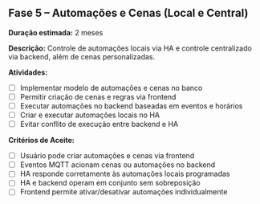 ## Fase 5 – Automações e Cenas (Local e Central)

**Duração estimada:** 2 meses

**Descrição:** Controle de automações locais via HA e controle centralizado via backend, além de cenas personalizadas.

**Atividades:**

- [ ] Implementar modelo de automações e cenas no banco
- [ ] Permitir criação de cenas e regras via frontend
- [ ] Executar automações no backend baseadas em eventos e horários
- [ ] Criar e executar automações locais no HA
- [ ] Evitar conflito de execução entre backend e HA

**Critérios de Aceite:**

- [ ] Usuário pode criar automações e cenas via frontend
- [ ] Eventos MQTT acionam cenas ou automações no backend
- [ ] HA responde corretamente às automações locais programadas
- [ ] HA e backend operam em conjunto sem sobreposição
- [ ] Frontend permite ativar/desativar automações individualmente
